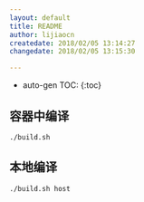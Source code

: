 ```yaml
---
layout: default
title: README
author: lijiaocn
createdate: 2018/02/05 13:14:27
changedate: 2018/02/05 13:15:30

---
```


* auto-gen TOC:
{:toc}

## 容器中编译

	./build.sh 

## 本地编译

	./build.sh host
